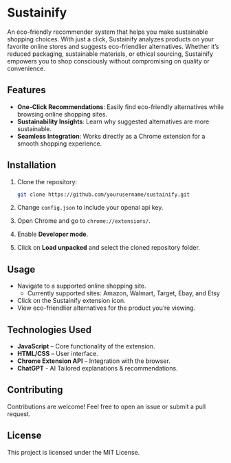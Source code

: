 # Sustainify

An eco-friendly recommender system that helps you make sustainable shopping choices. With just a click, Sustainify analyzes products on your favorite online stores and suggests eco-friendlier alternatives. Whether it’s reduced packaging, sustainable materials, or ethical sourcing, Sustainify empowers you to shop consciously without compromising on quality or convenience.  

## Features

- **One-Click Recommendations**: Easily find eco-friendly alternatives while browsing online shopping sites.  
- **Sustainability Insights**: Learn why suggested alternatives are more sustainable.  
- **Seamless Integration**: Works directly as a Chrome extension for a smooth shopping experience.  

## Installation

1. Clone the repository:

   ```bash
   git clone https://github.com/yourusername/sustainify.git
   ```

2. Change `config.json` to include your openai api key.
3. Open Chrome and go to `chrome://extensions/`.  
4. Enable **Developer mode**.  
5. Click on **Load unpacked** and select the cloned repository folder.  

## Usage

- Navigate to a supported online shopping site.  
  - Currently supported sites: Amazon, Walmart, Target, Ebay, and Etsy
- Click on the Sustainify extension icon.  
- View eco-friendlier alternatives for the product you’re viewing.  

## Technologies Used

- **JavaScript** – Core functionality of the extension.  
- **HTML/CSS** – User interface.  
- **Chrome Extension API** – Integration with the browser.  
- **ChatGPT** - AI Tailored explanations & recommendations.

## Contributing

Contributions are welcome! Feel free to open an issue or submit a pull request.  

## License

This project is licensed under the MIT License.
